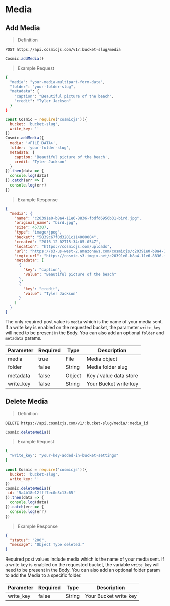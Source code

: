 # Media

## Add Media

> Definition

```bash
POST https://api.cosmicjs.com/v1/:bucket-slug/media
```

```javascript
Cosmic.addMedia()
```

> Example Request

```bash
{
  "media": "your-media-multipart-form-data",
  "folder": "your-folder-slug",
  "metadata": {
    "caption": "Beautiful picture of the beach",
    "credit": "Tyler Jackson"
  }
}
```

```javascript
const Cosmic = require('cosmicjs')({
  bucket: 'bucket-slug',
  write_key: ''
})
Cosmic.addMedia({
  media: '<FILE_DATA>',
  folder: 'your-folder-slug',
  metadata: {
    caption: 'Beautiful picture of the beach',
    credit: 'Tyler Jackson'
  }
}).then(data => {
  console.log(data)
}).catch(err => {
  console.log(err)
})
```


> Example Response

```json
{
  "media": {
    "name": "c20391e0-b8a4-11e6-8836-fbdfd6956b31-bird.jpg",
    "original_name": "bird.jpg",
    "size": 457307,
    "type": "image/jpeg",
    "bucket": "5839c67f0d3201c114000004",
    "created": "2016-12-02T15:34:05.054Z",
    "location": "https://cosmicjs.com/uploads",
    "url": "https://s3-us-west-2.amazonaws.com/cosmicjs/c20391e0-b8a4-11e6-8836-fbdfd6956b31-bird.jpg",
    "imgix_url": "https://cosmic-s3.imgix.net/c20391e0-b8a4-11e6-8836-fbdfd6956b31-bird.jpg",
    "metadata": [
      {
        "key": "caption",
        "value": "Beautiful picture of the beach"
      },
      {
        "key": "credit",
        "value": "Tyler Jackson"
      }
    ]
  }
}
```


The only required post value is `media` which is the name of your media sent. If a write key is enabled on the requested bucket, the parameter `write_key` will need to be present in the Body. You can also add an optional `folder` and `metadata` params.

Parameter | Required | Type | Description
--------- | ------- | ----------- | -----------
media | true | File | Media object
folder | false | String | Media folder slug
metadata | false | Object | Key / value data store
write_key | false | String | Your Bucket write key

## Delete Media

> Definition

```bash
DELETE https://api.cosmicjs.com/v1/:bucket-slug/media/:media_id
```

```javascript
Cosmic.deleteMedia()
```

> Example Request

```bash
{
  "write_key": "your-key-added-in-bucket-settings"
}
```

```javascript
const Cosmic = require('cosmicjs')({
  bucket: 'bucket-slug',
  write_key: ''
})
Cosmic.deleteMedia({
 id: '5a4b18e12fff7ec0e3c13c65'
}).then(data => {
  console.log(data)
}).catch(err => {
  console.log(err)
})
```


> Example Response

```json
{
  "status": "200",
  "message": "Object Type deleted."
}
```


Required post values include media which is the name of your media sent. If a write key is enabled on the requested bucket, the variable `write_key` will need to be present in the Body. You can also add an optional folder param to add the Media to a specific folder.

Parameter | Required | Type | Description
--------- | ------- | ----------- | -----------
write_key | false | String | Your Bucket write key
